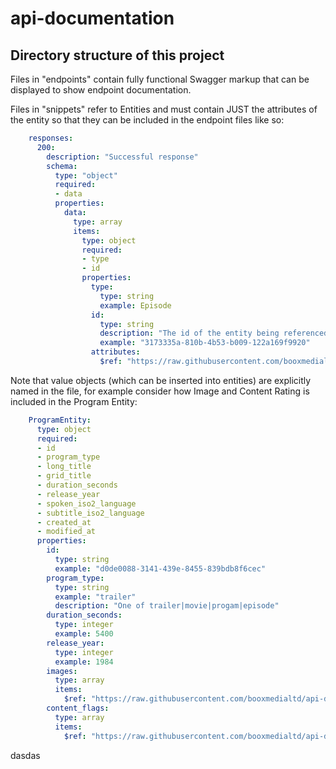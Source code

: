 # api-documentation

## Directory structure of this project

Files in "endpoints" contain fully functional Swagger markup that can be displayed to show endpoint documentation.

Files in "snippets" refer to Entities and must contain JUST the attributes of the entity so that they can be included in the endpoint files like so:

```yaml
    responses:
      200:
        description: "Successful response"
        schema:
          type: "object"
          required:
          - data
          properties:
            data:
              type: array
              items:
                type: object
                required:
                - type
                - id
                properties:
                  type:
                    type: string
                    example: Episode
                  id:
                    type: string
                    description: "The id of the entity being referenced"
                    example: "3173335a-810b-4b53-b009-122a169f9920"
                  attributes:
                    $ref: "https://raw.githubusercontent.com/booxmedialtd/api-documentation/master/snippets/EnrichedMetadata/EpisodeEntity.yml#EpisodeEntity"
```

Note that value objects (which can be inserted into entities) are explicitly named in the file, for example consider how Image and Content Rating is included
in the Program Entity:

```yaml
    ProgramEntity:
      type: object
      required:
      - id
      - program_type
      - long_title
      - grid_title
      - duration_seconds
      - release_year
      - spoken_iso2_language
      - subtitle_iso2_language
      - created_at
      - modified_at
      properties:
        id:
          type: string
          example: "d0de0088-3141-439e-8455-839bdb8f6cec"
        program_type:
          type: string
          example: "trailer"
          description: "One of trailer|movie|progam|episode"
        duration_seconds:
          type: integer
          example: 5400
        release_year:
          type: integer
          example: 1984
        images:
          type: array
          items:
            $ref: "https://raw.githubusercontent.com/booxmedialtd/api-documentation/master/snippets/EnrichedMetadata/ImageValueObject.yml#ImageValueObject"
        content_flags:
          type: array
          items:
            $ref: "https://raw.githubusercontent.com/booxmedialtd/api-documentation/master/snippets/EnrichedMetadata/ContentFlagValueObject.yml#ContentFlagValueObject"
```
dasdas
